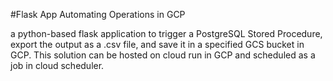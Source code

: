 #Flask App Automating Operations in GCP

a python-based flask application to trigger a PostgreSQL Stored Procedure, export the output as a .csv file, and save it in a specified GCS bucket in GCP. This solution can be hosted on cloud run in GCP and scheduled as a job in cloud scheduler.
